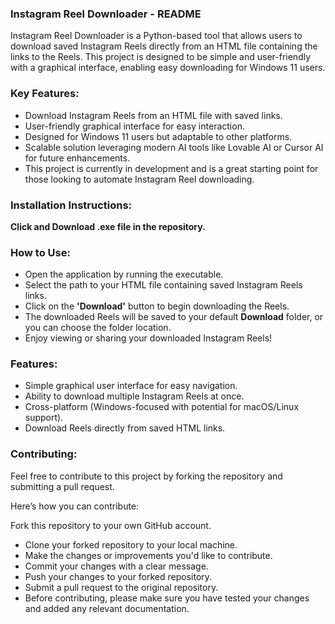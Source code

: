### **Instagram Reel Downloader - README**

Instagram Reel Downloader is a Python-based tool that allows users to download saved Instagram Reels directly from an HTML file containing the links to the Reels. This project is designed to be simple and user-friendly with a graphical interface, enabling easy downloading for Windows 11 users.

### Key Features:
- Download Instagram Reels from an HTML file with saved links.
- User-friendly graphical interface for easy interaction.
- Designed for Windows 11 users but adaptable to other platforms.
- Scalable solution leveraging modern AI tools like Lovable AI or Cursor AI for future enhancements.
- This project is currently in development and is a great starting point for those looking to automate Instagram Reel downloading.

### Installation Instructions:


**Click and Download .exe file in the repository.**


### How to Use:
- Open the application by running the  executable.
- Select the path to your HTML file containing saved Instagram Reels links.
- Click on the **'Download'** button to begin downloading the Reels.
- The downloaded Reels will be saved to your default **Download** folder, or you can choose the folder location.
- Enjoy viewing or sharing your downloaded Instagram Reels!


### Features:
- Simple graphical user interface for easy navigation.
- Ability to download multiple Instagram Reels at once.
- Cross-platform (Windows-focused with potential for macOS/Linux support).
- Download Reels directly from saved HTML links.


### Contributing:
Feel free to contribute to this project by forking the repository and submitting a pull request.

Here’s how you can contribute:

Fork this repository to your own GitHub account.
- Clone your forked repository to your local machine.
- Make the changes or improvements you'd like to contribute.
- Commit your changes with a clear message.
- Push your changes to your forked repository.
- Submit a pull request to the original repository.
- Before contributing, please make sure you have tested your changes and added any relevant documentation.

